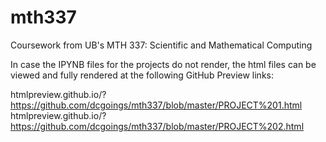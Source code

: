 # mth337
Coursework from UB's MTH 337: Scientific and Mathematical Computing

In case the IPYNB files for the projects do not render, the html files can be viewed and fully rendered at the following GitHub Preview links:

  htmlpreview.github.io/?https://github.com/dcgoings/mth337/blob/master/PROJECT%201.html
  htmlpreview.github.io/?https://github.com/dcgoings/mth337/blob/master/PROJECT%202.html
